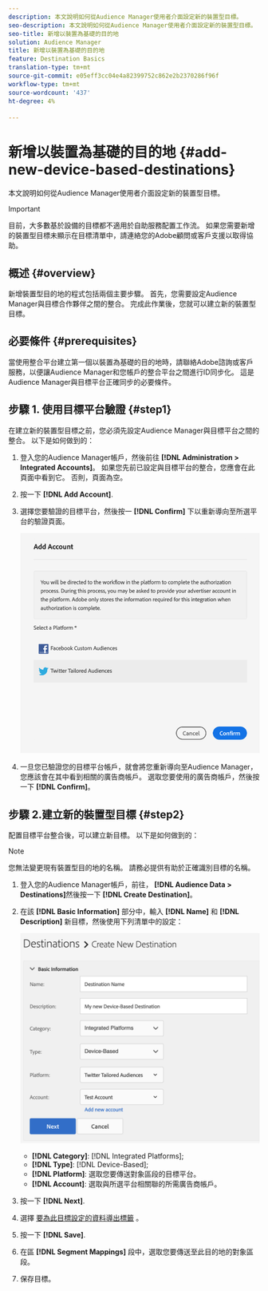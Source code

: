 ```yaml
---
description: 本文說明如何從Audience Manager使用者介面設定新的裝置型目標。
seo-description: 本文說明如何從Audience Manager使用者介面設定新的裝置型目標。
seo-title: 新增以裝置為基礎的目的地
solution: Audience Manager
title: 新增以裝置為基礎的目的地
feature: Destination Basics
translation-type: tm+mt
source-git-commit: e05eff3cc04e4a82399752c862e2b2370286f96f
workflow-type: tm+mt
source-wordcount: '437'
ht-degree: 4%

---
```



# 新增以裝置為基礎的目的地 {#add-new-device-based-destinations}

本文說明如何從Audience Manager使用者介面設定新的裝置型目標。

>[!IMPORTANT]
>
>目前，大多數基於設備的目標都不適用於自助服務配置工作流。 如果您需要新增的裝置型目標未顯示在目標清單中，請連絡您的Adobe顧問或客戶支援以取得協助。

## 概述 {#overview}

新增裝置型目的地的程式包括兩個主要步驟。 首先，您需要設定Audience Manager與目標合作夥伴之間的整合。 完成此作業後，您就可以建立新的裝置型目標。

## 必要條件 {#prerequisites}

當使用整合平台建立第一個以裝置為基礎的目的地時，請聯絡Adobe諮詢或客戶服務，以便讓Audience Manager和您帳戶的整合平台之間進行ID同步化。 這是Audience Manager與目標平台正確同步的必要條件。

## 步驟 1. 使用目標平台驗證 {#step1}

在建立新的裝置型目標之前，您必須先設定Audience Manager與目標平台之間的整合。 以下是如何做到的：

1. 登入您的Audience Manager帳戶，然後前往 **[!DNL Administration > Integrated Accounts]**。 如果您先前已設定與目標平台的整合，您應會在此頁面中看到它。 否則，頁面為空。
1. 按一下 **[!DNL Add Account]**.
1. 選擇您要驗證的目標平台，然後按一 **[!DNL Confirm]** 下以重新導向至所選平台的驗證頁面。

   ![整合平台](assets/dbd-integrated-platforms.png)

1. 一旦您已驗證您的目標平台帳戶，就會將您重新導向至Audience Manager，您應該會在其中看到相關的廣告商帳戶。 選取您要使用的廣告商帳戶，然後按一下 **[!DNL Confirm]**。

## 步驟 2.建立新的裝置型目標 {#step2}

配置目標平台整合後，可以建立新目標。 以下是如何做到的：

>[!NOTE]
>
>您無法變更現有裝置型目的地的名稱。 請務必提供有助於正確識別目標的名稱。

1. 登入您的Audience Manager帳戶，前往， **[!DNL Audience Data > Destinations]**&#x200B;然後按一下 **[!DNL Create Destination]**。
1. 在該 **[!DNL Basic Information]** 部分中，輸入 **[!DNL Name]** 和 **[!DNL Description]** 新目標，然後使用下列清單中的設定：

   ![設定](assets/dbd-new-basic.png)

   * **[!DNL Category]**: [!DNL Integrated Platforms];
   * **[!DNL Type]**: [!DNL Device-Based];
   * **[!DNL Platform]**: 選取您要傳送對象區段的目標平台。
   * **[!DNL Account]**: 選取與所選平台相關聯的所需廣告商帳戶。
1. 按一下 **[!DNL Next]**.
1. 選擇 [要為此目標設定的資料導出標籤](/help/using/features/data-export-controls.md#controls-labels) 。
1. 按一下 **[!DNL Save]**.
1. 在區 **[!DNL Segment Mappings]** 段中，選取您要傳送至此目的地的對象區段。
1. 保存目標。
